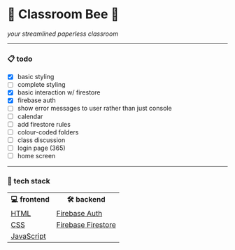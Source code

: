 <h1>🐝 Classroom Bee 📎</h1>
<p><i>your streamlined paperless classroom</i></p>
<hr>
<h3>📋 todo</h3>

- [x] basic styling
- [ ] complete styling
- [x] basic interaction w/ firestore
- [x] firebase auth
- [ ] show error messages to user rather than just console
- [ ] calendar
- [ ] add firestore rules
- [ ] colour-coded folders
- [ ] class discussion
- [ ] login page (365)
- [ ] home screen
<hr>
<h3>🍔 tech stack</h3>
<table>
  <tr><th>💻 frontend</th><th>🛠️ backend</th></tr>
  <tr>
    <td><a href="https://developer.mozilla.org/en-US/docs/Web/HTML">HTML</a></td>
    <td><a href="https://firebase.google.com/docs/auth">Firebase Auth</a></td>
  </tr>
  <tr>
    <td><a href="https://developer.mozilla.org/en-US/docs/Web/CSS">CSS</a></td>
    <td><a href="https://firebase.google.com/docs/firestore">Firebase Firestore</a></td>
  </tr>
  <tr>
    <td><a href="https://developer.mozilla.org/en-US/docs/Web/JavaScript">JavaScript</a></td>
  </tr>
</table>

